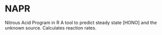 # NAPR
Nitrous Acid Program in R
A tool to predict steady state [HONO] and the unknown source. Calculates reaction rates. 

